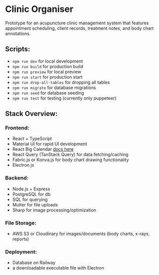 # Clinic Organiser

Prototype for an acupuncture clinic management system that features appointment scheduling, client records, treatment notes, and body chart annotations. 

## Scripts: 

- `npm run dev` for local development
- `npm run build` for production build
- `npm run preview` for local preview
- `npm run start` for production start
- `npm run drop-all-tables` for dropping all tables
- `npm run migrate` for database migrations
- `npm run seed` for database seeding
- `npm run test` for testing (currently only puppeteer)

## Stack Overview: 

### Frontend:
- React + TypeScript 
- Material UI for rapid UI development
- React Big Calendar [docs here](https://jquense.github.io/react-big-calendar/examples/?path=/docs/guides-timezones--page)
- React Query (TanStack Query) for data fetching/caching
- Fabric.js or Konva.js for body chart drawing functionality
- Electron js

### Backend:
- Node.js + Express 
- PostgreSQL for db
- SQL for querying 
- Multer for file uploads
- Sharp for image processing/optimization

### File Storage:
- AWS S3 or Cloudinary for images/documents (body charts, x-rays, reports)

### Deployment: 
- Database on Railway
- a downloadable executable file with Electron 
